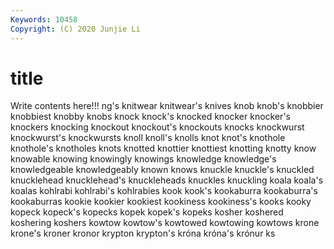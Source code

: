 ```yaml
---
Keywords: 10458
Copyright: (C) 2020 Junjie Li
---
```


# title

Write contents here!!!
ng's 
knitwear 
knitwear's 
knives 
knob 
knob's 
knobbier 
knobbiest 
knobby 
knobs
knock 
knock's 
knocked 
knocker 
knocker's 
knockers 
knocking 
knockout 
knockout's 
knockouts
knocks 
knockwurst 
knockwurst's 
knockwursts 
knoll 
knoll's 
knolls 
knot 
knot's 
knothole
knothole's 
knotholes 
knots 
knotted 
knottier 
knottiest 
knotting 
knotty 
know 
knowable
knowing 
knowingly 
knowings 
knowledge 
knowledge's 
knowledgeable 
knowledgeably 
known 
knows 
knuckle
knuckle's 
knuckled 
knucklehead 
knucklehead's 
knuckleheads 
knuckles 
knuckling 
koala 
koala's 
koalas
kohlrabi 
kohlrabi's 
kohlrabies 
kook 
kook's 
kookaburra 
kookaburra's 
kookaburras 
kookie 
kookier
kookiest 
kookiness 
kookiness's 
kooks 
kooky 
kopeck 
kopeck's 
kopecks 
kopek 
kopek's
kopeks 
kosher 
koshered 
koshering 
koshers 
kowtow 
kowtow's 
kowtowed 
kowtowing 
kowtows
krone 
krone's 
kroner 
kronor 
krypton 
krypton's 
króna 
króna's 
krónur 
ks
